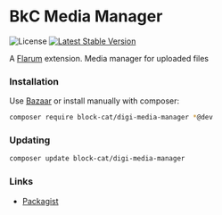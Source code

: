 # BkC Media Manager

![License](https://img.shields.io/badge/license-MIT-blue.svg) [![Latest Stable Version](https://img.shields.io/packagist/v/block-cat/digi-media-manager.svg)](https://packagist.org/packages/block-cat/digi-media-manager)

A [Flarum](http://flarum.org) extension. Media manager for uploaded files

### Installation

Use [Bazaar](https://discuss.flarum.org/d/5151-flagrow-bazaar-the-extension-marketplace) or install manually with composer:

```sh
composer require block-cat/digi-media-manager *@dev
```

### Updating

```sh
composer update block-cat/digi-media-manager
```

### Links

- [Packagist](https://packagist.org/packages/block-cat/digi-media-manager)
